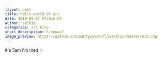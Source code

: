 ```yaml
---
layout: post
title: hello world of art
date: 2019-08-07 04:036:09
author: selkie
categories: art blog
short_description: h-hewwo?
image_preview: https://github.com/pantywitch/files/blob/master/him.png?raw=true
---
```

it's 5am i'm tired
:sparkles:
